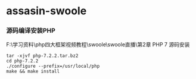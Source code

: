 # assasin-swoole
### 源码编译安装PHP
F:\学习资料\php四大框架视频教程\swoole\swoole直播\第2章 PHP 7 源码安装
```shell
tar -xjvf php-7.2.2.tar.bz2
cd php-7.2.2
./configure --prefix=/usr/local/php 
make && make install

```



